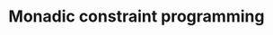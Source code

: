 ---
title: Monadic constraint programming
paper-url: http://homepages.inf.ed.ac.uk/wadler/papers/constraints/constraints.pdf
authors:
- Tom Schrijvers
type: paper
tags:
- constraint programming
- monads
doHaskell-type: light research paper
---